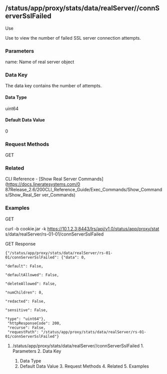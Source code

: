## /status/app/proxy/stats/data/realServer/<name>/connServerSslFailed

Use

Use to view the number of failed SSL server connection attempts.

### Parameters

name: Name of real server object

### Data Key

The data key contains the number of attempts.

#### Data Type

uint64

#### Default Data Value

0

### Request Methods

GET

### Related

CLI Reference - [Show Real Server Commands](https://docs.lineratesystems.com/0
87Release_2.6/200CLI_Reference_Guide/Exec_Commands/Show_Commands/Show_Real_Ser
ver_Commands)

### Examples

GET

curl -b cookie.jar -k https://10.1.2.3:8443/lrs/api/v1.0/status/app/proxy/stat
s/data/realServer/rs-01-01/connServerSslFailed

GET Response

    
    {"/status/app/proxy/stats/data/realServer/rs-01-01/connServerSslFailed": {"data": 0,
                                                                               "default": False,
                                                                               "defaultAllowed": False,
                                                                               "deleteAllowed": False,
                                                                               "numChildren": 0,
                                                                               "redacted": False,
                                                                               "sensitive": False,
                                                                               "type": "uint64"},
     "httpResponseCode": 200,
     "recurse": False,
     "requestPath": "/status/app/proxy/stats/data/realServer/rs-01-01/connServerSslFailed"}
    

  1. /status/app/proxy/stats/data/realServer/<name>/connServerSslFailed
    1. Parameters
    2. Data Key
      1. Data Type
      2. Default Data Value
    3. Request Methods
    4. Related
    5. Examples

